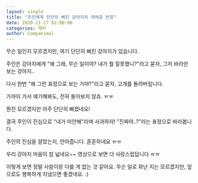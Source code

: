 ```yaml
---
layout: single
title: "주인에게 단단히 삐진 강아지의 귀여운 반응"
date: 2020-11-17 02:00:00
categories: 재미
author: Companimal
---
```


무슨 일인지 모르겠지만, 여기 단단히 삐진 강아지가 있습니다.

주인은 강아지에게 "왜 그래, 무슨 일이야? 내가 뭘 잘못했니?"라고 묻자, 그저 바라만 보는 강아지..

다시 한번 "왜 그런 표정으로 보는 거야?"라고 묻자, 고개를 돌려버립니다.

가까이 가서 얘기해봐도, 전혀 돌아보지 않죠. ㅠㅠ

뭔진 모르겠지만 아주 단단히 삐졌네요!

결국 주인이 진심으로 "내가 미안해"라며 사과하자! "진짜야..?"라는 표정으로 바라봅니다.

주인의 진심을 알았는지, 안아줍니다. 훈훈하네요 ㅠㅠ

우리 강아지 마음이 참 넓네요~~ 영상으로 보면 더 사랑스럽답니다 ㅠㅠ

이렇게 보면 정말 사람이랑 다를 게 없는 것 같아요. 무슨 일로 화난 지는 모르겠지만, 앞으로도 행복하게 지냈으면 좋겠네요. :)
